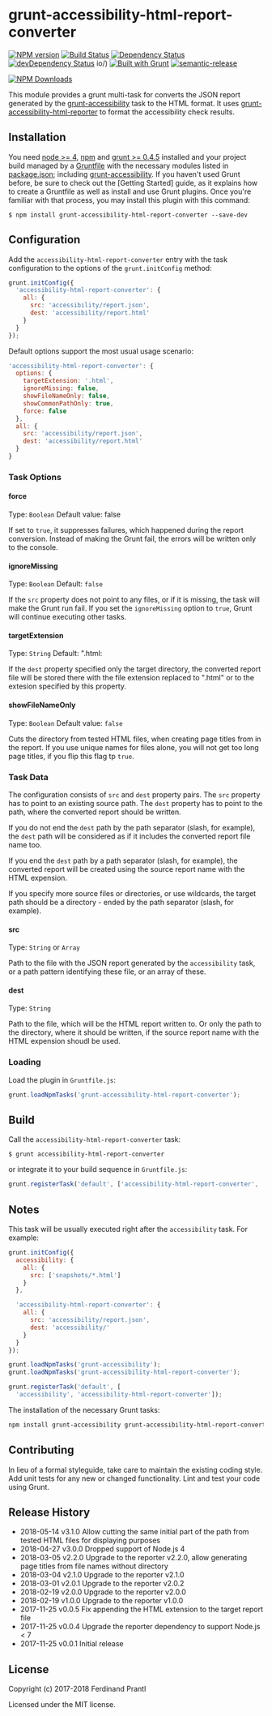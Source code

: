 # grunt-accessibility-html-report-converter

[![NPM version](https://badge.fury.io/js/grunt-accessibility-html-report-converter.png)](http://badge.fury.io/js/grunt-accessibility-html-report-converter)
[![Build Status](https://travis-ci.org/prantlf/grunt-accessibility-html-report-converter.svg?branch=master)](https://travis-ci.org/prantlf/grunt-accessibility-html-report-converter)
[![Dependency Status](https://david-dm.org/prantlf/grunt-accessibility-html-report-converter.svg)](https://david-dm.org/prantlf/grunt-accessibility-html-report-converter)
[![devDependency Status](https://david-dm.org/prantlf/grunt-accessibility-html-report-converter/dev-status.svg)](https://david-dm.org/prantlf/grunt-accessibility-html-report-converter#info=devDependencies)
io/)
[![Built with Grunt](https://cdn.gruntjs.com/builtwith.png)](http://gruntjs.com/)
[![semantic-release](https://img.shields.io/badge/%20%20%F0%9F%93%A6%F0%9F%9A%80-semantic--release-e10079.svg)](https://github.com/semantic-release/semantic-release)

[![NPM Downloads](https://nodei.co/npm/grunt-accessibility-html-report-converter.png?downloads=true&stars=true)](https://www.npmjs.com/package/grunt-accessibility-html-report-converter)

This module provides a grunt multi-task for converts the JSON report generated by the [grunt-accessibility] task to the HTML format. It uses [grunt-accessibility-html-reporter] to format the accessibility check results.

## Installation

You need [node >= 4][node], [npm] and [grunt >= 0.4.5][Grunt] installed
and your project build managed by a [Gruntfile] with the necessary modules
listed in [package.json]; including [grunt-accessibility]. If you haven't
used Grunt before, be sure to check out the [Getting Started] guide, as it
explains how to create a Gruntfile as well as install and use Grunt plugins.
Once you're familiar with that process, you may install this plugin with this
command:

```shell
$ npm install grunt-accessibility-html-report-converter --save-dev
```

## Configuration

Add the `accessibility-html-report-converter` entry with the task configuration to the options of the `grunt.initConfig` method:

```js
grunt.initConfig({
  'accessibility-html-report-converter': {
    all: {
      src: 'accessibility/report.json',
      dest: 'accessibility/report.html'
    }
  }
});
```

Default options support the most usual usage scenario:

```js
'accessibility-html-report-converter': {
  options: {
    targetExtension: '.html',
    ignoreMissing: false,
    showFileNameOnly: false,
    showCommonPathOnly: true,
    force: false
  },
  all: {
    src: 'accessibility/report.json',
    dest: 'accessibility/report.html'
  }
}
```

### Task Options

#### force
Type: `Boolean`
Default value: false

If set to `true`, it suppresses failures, which happened during the report conversion. Instead of making the Grunt fail, the errors will be written only to the console.

#### ignoreMissing
Type: `Boolean`
Default: `false`

If the `src` property does not point to any files, or if it is missing,
the task will make the Grunt run fail.  If you set the `ignoreMissing`
option to `true`, Grunt will continue executing other tasks.

#### targetExtension
Type: `String`
Default: ".html:

If the `dest` property specified only the target directory, the converted report file will be stored there with the file extension replaced to ".html" or to the extesion specified by this property.

#### showFileNameOnly
Type: `Boolean`
Default value: `false`

Cuts the directory from tested HTML files, when creating page titles from in the report. If you use unique names for files alone, you will not get too long page titles, if you flip this flag tp `true`.

### Task Data

The configuration consists of `src` and `dest` property pairs.  The `src`
property has to point to an existing source path.  The `dest` property has
to point to the path, where the converted report should be written.

If you do not end the `dest` path by the path separator (slash, for example), the `dest` path will be considered as if it includes the converted report file name too.

If you end the `dest` path by a path separator (slash, for example), the
converted report will be created using the source report name with the HTML expension.

If you specify more source files or directories, or use wildcards, the target path should be a directory - ended by the path separator (slash, for example).

#### src
Type: `String` or `Array`

Path to the file with the JSON report generated by the `accessibility` task, or a path pattern identifying these file, or an array of these.

#### dest
Type: `String`

Path to the file, which will be the HTML report written to. Or only the path to the directory, where it should be written, if the source report name with the HTML expension shoudl be used.

### Loading

Load the plugin in `Gruntfile.js`:

```javascript
grunt.loadNpmTasks('grunt-accessibility-html-report-converter');
```

## Build

Call the `accessibility-html-report-converter` task:

```shell
$ grunt accessibility-html-report-converter
```

or integrate it to your build sequence in `Gruntfile.js`:

```js
grunt.registerTask('default', ['accessibility-html-report-converter', ...]);
```

## Notes

This task will be usually executed right after the `accessibility` task. For example:

```js
grunt.initConfig({
  accessibility: {
    all: {
      src: ['snapshots/*.html']
    }
  },

  'accessibility-html-report-converter': {
    all: {
      src: 'accessibility/report.json',
      dest: 'accessibility/'
    }
  }
});

grunt.loadNpmTasks('grunt-accessibility');
grunt.loadNpmTasks('grunt-accessibility-html-report-converter');

grunt.registerTask('default', [
  'accessibility', 'accessibility-html-report-converter']);
```

The installation of the necessary Grunt tasks:

```bash
npm install grunt-accessibility grunt-accessibility-html-report-converter --save-dev
```

## Contributing

In lieu of a formal styleguide, take care to maintain the existing coding
style. Add unit tests for any new or changed functionality. Lint and test
your code using Grunt.

## Release History

 * 2018-05-14   v3.1.0   Allow cutting the same initial part of the path from tested HTML files for displaying purposes
 * 2018-04-27   v3.0.0   Dropped support of Node.js 4
 * 2018-03-05   v2.2.0   Upgrade to the reporter v2.2.0, allow generating
                         page titles from file names without directory
 * 2018-03-04   v2.1.0   Upgrade to the reporter v2.1.0
 * 2018-03-01   v2.0.1   Upgrade to the reporter v2.0.2
 * 2018-02-19   v2.0.0   Upgrade to the reporter v2.0.0
 * 2018-02-19   v1.0.0   Upgrade to the reporter v1.0.0
 * 2017-11-25   v0.0.5   Fix appending the HTML extension to the target report file
 * 2017-11-25   v0.0.4   Upgrade the reporter dependency to support Node.js < 7
 * 2017-11-25   v0.0.1   Initial release

## License

Copyright (c) 2017-2018 Ferdinand Prantl

Licensed under the MIT license.

[node]: https://nodejs.org
[npm]: https://npmjs.org
[package.json]: https://docs.npmjs.com/files/package.json
[Grunt]: https://gruntjs.com
[Gruntfile]: https://gruntjs.com/sample-gruntfile
[Getting Gtarted]: https://github.com/gruntjs/grunt/wiki/Getting-started
[grunt-accessibility]: https://github.com/yargalot/grunt-accessibility
[grunt-accessibility-html-reporter]: https://github.com/prantlf/grunt-accessibility-html-reporter

